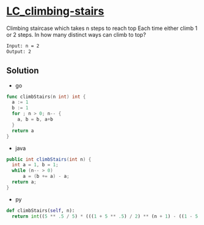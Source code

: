 # [LC_climbing-stairs](https://leetcode.com/problems/climbing-stairs)

Climbing staircase which takes n steps to reach top
Each time either climb 1 or 2 steps. In how many distinct ways can climb to top?

```txt
Input: n = 2
Output: 2
```

## Solution

* go

```go
func climbStairs(n int) int {
  a := 1
  b := 1
  for ; n > 0; n-- {
    a, b = b, a+b
  }
  return a
}
```

* java

```java
public int climbStairs(int n) {
  int a = 1, b = 1;
  while (n-- > 0)
      a = (b += a) - a;
  return a;
}
```

* py

```py
def climbStairs(self, n):
  return int((5 ** .5 / 5) * (((1 + 5 ** .5) / 2) ** (n + 1) - ((1 - 5 ** .5) / 2) ** (n + 1)))
```
